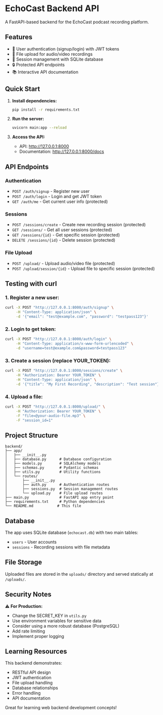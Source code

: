 
# EchoCast Backend API

A FastAPI-based backend for the EchoCast podcast recording platform.

## Features

- 🔐 User authentication (signup/login) with JWT tokens
- 📁 File upload for audio/video recordings
- 💾 Session management with SQLite database
- 🔒 Protected API endpoints
- 📚 Interactive API documentation

## Quick Start

1. **Install dependencies:**
   ```bash
   pip install -r requirements.txt
   ```

2. **Run the server:**
   ```bash
   uvicorn main:app --reload
   ```

3. **Access the API:**
   - API: http://127.0.0.1:8000
   - Documentation: http://127.0.0.1:8000/docs

## API Endpoints

### Authentication
- `POST /auth/signup` - Register new user
- `POST /auth/login` - Login and get JWT token
- `GET /auth/me` - Get current user info (protected)

### Sessions
- `POST /sessions/create` - Create new recording session (protected)
- `GET /sessions/` - Get all user sessions (protected)
- `GET /sessions/{id}` - Get specific session (protected)
- `DELETE /sessions/{id}` - Delete session (protected)

### File Upload
- `POST /upload/` - Upload audio/video file (protected)
- `POST /upload/session/{id}` - Upload file to specific session (protected)

## Testing with curl

### 1. Register a new user:
```bash
curl -X POST "http://127.0.0.1:8000/auth/signup" \
     -H "Content-Type: application/json" \
     -d '{"email": "test@example.com", "password": "testpass123"}'
```

### 2. Login to get token:
```bash
curl -X POST "http://127.0.0.1:8000/auth/login" \
     -H "Content-Type: application/x-www-form-urlencoded" \
     -d "username=test@example.com&password=testpass123"
```

### 3. Create a session (replace YOUR_TOKEN):
```bash
curl -X POST "http://127.0.0.1:8000/sessions/create" \
     -H "Authorization: Bearer YOUR_TOKEN" \
     -H "Content-Type: application/json" \
     -d '{"title": "My First Recording", "description": "Test session"}'
```

### 4. Upload a file:
```bash
curl -X POST "http://127.0.0.1:8000/upload/" \
     -H "Authorization: Bearer YOUR_TOKEN" \
     -F "file=@your-audio-file.mp3" \
     -F "session_id=1"
```

## Project Structure

```
backend/
├── app/
│   ├── __init__.py
│   ├── database.py      # Database configuration
│   ├── models.py        # SQLAlchemy models
│   ├── schemas.py       # Pydantic schemas
│   ├── utils.py         # Utility functions
│   └── routes/
│       ├── __init__.py
│       ├── auth.py      # Authentication routes
│       ├── sessions.py  # Session management routes
│       └── upload.py    # File upload routes
├── main.py              # FastAPI app entry point
├── requirements.txt     # Python dependencies
└── README.md           # This file
```

## Database

The app uses SQLite database (`echocast.db`) with two main tables:
- `users` - User accounts
- `sessions` - Recording sessions with file metadata

## File Storage

Uploaded files are stored in the `uploads/` directory and served statically at `/uploads/`.

## Security Notes

⚠️ **For Production:**
- Change the SECRET_KEY in `utils.py`
- Use environment variables for sensitive data
- Consider using a more robust database (PostgreSQL)
- Add rate limiting
- Implement proper logging

## Learning Resources

This backend demonstrates:
- RESTful API design
- JWT authentication
- File upload handling
- Database relationships
- Error handling
- API documentation

Great for learning web backend development concepts!
